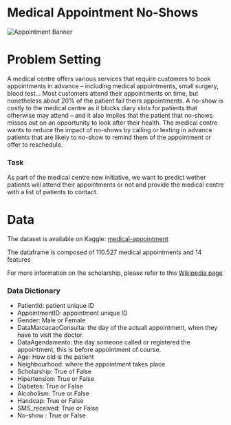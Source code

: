 # Medical Appointment No-Shows
![Appointment Banner](http://collierycourt.gp.necsu.info/wp-content/uploads/sites/89/2011/02/doctor-appointment-940x198.png)

# Problem Setting
A medical centre offers various services that require customers to book appointments in advance – including medical appointments, small surgery, blood test... 
Most customers attend their appointments on time, but nonetheless about 20% of the patient fail theirs appointments. A no-show is costly to the medical centre as it blocks diary slots for patients that otherwise may attend – and it also implies that the patient that no-shows misses out on an opportunity to look after their health. The medical centre wants to reduce the impact of no-shows by calling or texting in advance patients that are likely to no-show to remind them of the appointment or offer to reschedule.

### Task
As part of the medical centre new initiative, we want to predict wether patients will attend their appointments or not and provide the medical centre with a list of patients to contact.

# Data
The dataset is available on Kaggle: [medical-appointment](https://www.kaggle.com/joniarroba/noshowappointments)

The dataframe is composed of 110.527 medical appointments and 14 features

For more information on the scholarship, please refer to this [Wikipedia page](https://en.wikipedia.org/wiki/Bolsa_Fam%C3%ADlia)

### Data Dictionary 

* PatientId: patient unique ID
* AppointmentID: appointment unique ID
* Gender: Male or Female
* DataMarcacaoConsulta: the day of the actuall appointment, when they have to visit the doctor.
* DataAgendamento: the day someone called or registered the appointment, this is before appointment of course.
* Age: How old is the patient
* Neighbourhood: where the appointment takes place
* Scholarship: True of False
* Hipertension: True or False
* Diabetes: True or False
* Alcoholism: True or False
* Handcap: True or False
* SMS_received: True or False
* No-show : True or False
